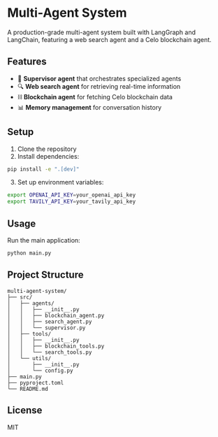# Multi-Agent System

A production-grade multi-agent system built with LangGraph and LangChain, featuring a web search agent and a Celo blockchain agent.

## Features

- 🤖 **Supervisor agent** that orchestrates specialized agents
- 🔍 **Web search agent** for retrieving real-time information
- ⛓️ **Blockchain agent** for fetching Celo blockchain data
- 📊 **Memory management** for conversation history

## Setup

1. Clone the repository
2. Install dependencies:

```bash
pip install -e ".[dev]"
```

3. Set up environment variables:

```bash
export OPENAI_API_KEY=your_openai_api_key
export TAVILY_API_KEY=your_tavily_api_key
```

## Usage

Run the main application:

```bash
python main.py
```

## Project Structure

```
multi-agent-system/
├── src/
│   ├── agents/
│   │   ├── __init__.py
│   │   ├── blockchain_agent.py
│   │   ├── search_agent.py
│   │   └── supervisor.py
│   ├── tools/
│   │   ├── __init__.py
│   │   ├── blockchain_tools.py
│   │   └── search_tools.py
│   └── utils/
│       ├── __init__.py
│       └── config.py
├── main.py
├── pyproject.toml
└── README.md
```

## License

MIT
